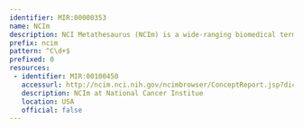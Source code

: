 ```yaml
---
identifier: MIR:00000353
name: NCIm
description: NCI Metathesaurus (NCIm) is a wide-ranging biomedical terminology database that covers most terminologies used by NCI for clinical care, translational and basic research, and public information and administrative activities. It integrates terms and definitions from different terminologies, including NCI Thesaurus, however the representation is not identical.
prefix: ncim
pattern: ^C\d+$
prefixed: 0
resources:
 - identifier: MIR:00100450
   accessurl: http://ncim.nci.nih.gov/ncimbrowser/ConceptReport.jsp?dictionary=NCI%20MetaThesaurus&code=
   description: NCIm at National Cancer Institue
   location: USA
   official: false
---
```

